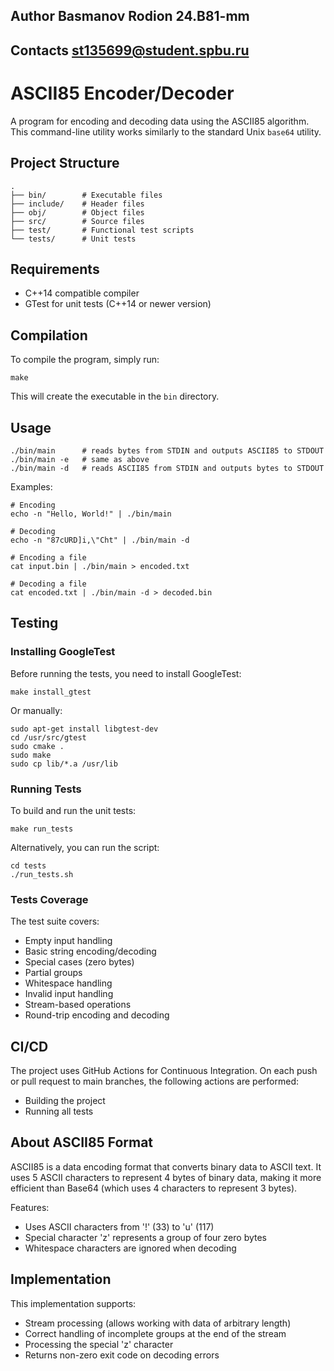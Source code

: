 ## Author Basmanov Rodion 24.B81-mm
## Contacts st135699@student.spbu.ru

# ASCII85 Encoder/Decoder

A program for encoding and decoding data using the ASCII85 algorithm. This command-line utility works similarly to the standard Unix `base64` utility.

## Project Structure

```
.
├── bin/        # Executable files
├── include/    # Header files
├── obj/        # Object files
├── src/        # Source files
├── test/       # Functional test scripts
└── tests/      # Unit tests
```

## Requirements

- C++14 compatible compiler
- GTest for unit tests (C++14 or newer version)

## Compilation

To compile the program, simply run:

```
make
```

This will create the executable in the `bin` directory.

## Usage

```
./bin/main      # reads bytes from STDIN and outputs ASCII85 to STDOUT
./bin/main -e   # same as above
./bin/main -d   # reads ASCII85 from STDIN and outputs bytes to STDOUT
```

Examples:

```
# Encoding
echo -n "Hello, World!" | ./bin/main

# Decoding
echo -n "87cURD]i,\"Cht" | ./bin/main -d

# Encoding a file
cat input.bin | ./bin/main > encoded.txt

# Decoding a file
cat encoded.txt | ./bin/main -d > decoded.bin
```

## Testing

### Installing GoogleTest

Before running the tests, you need to install GoogleTest:

```
make install_gtest
```

Or manually:

```
sudo apt-get install libgtest-dev
cd /usr/src/gtest
sudo cmake .
sudo make
sudo cp lib/*.a /usr/lib
```

### Running Tests

To build and run the unit tests:

```
make run_tests
```

Alternatively, you can run the script:

```
cd tests
./run_tests.sh
```

### Tests Coverage

The test suite covers:
- Empty input handling
- Basic string encoding/decoding
- Special cases (zero bytes)
- Partial groups
- Whitespace handling 
- Invalid input handling
- Stream-based operations
- Round-trip encoding and decoding

## CI/CD

The project uses GitHub Actions for Continuous Integration. On each push or pull request to main branches, the following actions are performed:
- Building the project
- Running all tests

## About ASCII85 Format

ASCII85 is a data encoding format that converts binary data to ASCII text. It uses 5 ASCII characters to represent 4 bytes of binary data, making it more efficient than Base64 (which uses 4 characters to represent 3 bytes).

Features:
- Uses ASCII characters from '!' (33) to 'u' (117)
- Special character 'z' represents a group of four zero bytes
- Whitespace characters are ignored when decoding

## Implementation

This implementation supports:
- Stream processing (allows working with data of arbitrary length)
- Correct handling of incomplete groups at the end of the stream
- Processing the special 'z' character
- Returns non-zero exit code on decoding errors 